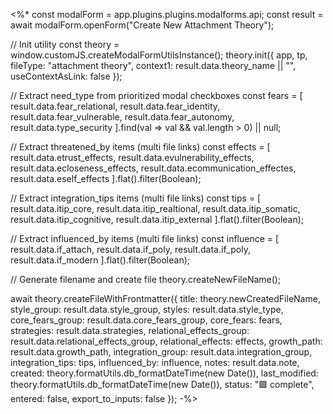 <%*
const modalForm = app.plugins.plugins.modalforms.api;
const result = await modalForm.openForm("Create New Attachment Theory");

// Init utility
const theory = window.customJS.createModalFormUtilsInstance();
theory.init({
  app,
  tp,
  fileType: "attachment theory",
  context1: result.data.theory_name || "",
  useContextAsLink: false
});

// Extract need_type from prioritized modal checkboxes
const fears = [
  result.data.fear_relational,
  result.data.fear_identity,
  result.data.fear_vulnerable,
  result.data.fear_autonomy,
  result.data.type_security
].find(val => val && val.length > 0) || null;

// Extract threatened_by items (multi file links)
const effects = [
  result.data.etrust_effects,
  result.data.evulnerability_effects,
  result.data.ecloseness_effects,
  result.data.ecommunication_effectes,
  result.data.eself_effects
 ].flat().filter(Boolean);

// Extract integration_tips items (multi file links)
const tips = [
  result.data.itip_core,
  result.data.itip_realtional,
  result.data.itip_somatic,
  result.data.itip_cognitive,
  result.data.itip_external
 ].flat().filter(Boolean);

// Extract influenced_by items (multi file links)
const influence = [
  result.data.if_attach,
  result.data.if_poly,
  result.data.if_poly,
  result.data.if_modern
 ].flat().filter(Boolean);


// Generate filename and create file
theory.createNewFileName();

await theory.createFileWithFrontmatter({
  title: theory.newCreatedFileName,
  style_group: result.data.style_group,
  styles: result.data.style_type,
  core_fears_group: result.data.core_fears_group,
  core_fears: fears,
  strategies: result.data.strategies,
  relational_effects_group: result.data.relational_effects_group,
  relational_effects: effects,
  growth_path: result.data.growth_path,
  integration_group: result.data.integration_group,
  integration_tips: tips,
  influenced_by: influence,
  notes: result.data.note,
  created: theory.formatUtils.db_formatDateTime(new Date()),
  last_modified: theory.formatUtils.db_formatDateTime(new Date()),
  status: "🟩 complete",
  entered: false,
  export_to_inputs: false
});
-%>
